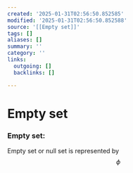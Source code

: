 ```yaml
---
created: '2025-01-31T02:56:50.852585'
modified: '2025-01-31T02:56:50.852588'
source: '[[Empty set]]'
tags: []
aliases: []
summary: ''
category: ''
links:
  outgoing: []
  backlinks: []

---
```


# Empty set

### Empty set:
Empty set or null set is represented by $$ \phi $$